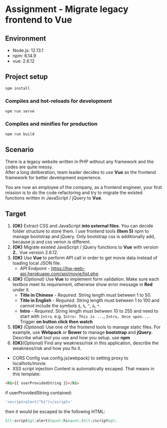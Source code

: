 # Assignment - Migrate legacy frontend to Vue

## Environment

- Node.js: 12.13.1
- npm: 6.14.9
- vue: 2.6.12

## Project setup
```
npm install
```

### Compiles and hot-reloads for development
```
npm run serve
```

### Compiles and minifies for production
```
npm run build
```

## Scenario

There is a legacy website written in PHP without any framework and the codes are quite messy.  
After a long deliberation, team leader decides to use __Vue__ as the frontend framework for better development experience.  

You are now an employee of the company, as a frontend engineer, your first mission is to do the code refactoring and try to migrate the existed functions written in JavaScript / jQuery to __Vue__.

## Target

1. __(OK)__ Extract CSS and JavaScript __into external files__. You can decide folder structure to store them.
I use frontend tools __(Item 5)__ npm to manage bootstrap and jQuery. Only bootstrap css is additionally add, because js and css verion is different.
2. __(OK)__ Migrate existed JavaScript / jQuery functions to __Vue__ with version __2.__.
Vue version 2.6.12.
3. __(OK)__ Use __Vue__ to perform API call in order to get movie data instead of loading local JSON file.
   * API Endpoint - https://hw-web-api.herokuapp.com/api/movie/list.php
4. __(OK)__ *(Optional)* Use __Vue__ to implement form validation. Make sure each textbox meet its requirement, otherwise show error message in __Red__ under it.  
   * __Title in Chinese__ - *Required*. String length must between 1 to 50.
   * __Title in English__ - *Required*. String length must between 1 to 100 and cannot include the symbols `$`, `%`, `^`, `&`, `*`.
   * __Intro__ - *Required*. String length must between 10 to 255 and need to start with `Intro`. e.g. `Intro: This is ...`, `Intro, Once upon...`.
   Trigger __on button click then watch__
5. __(OK)__ *(Optional)* Use one of the frontend tools to manage static files. For example, use __Webpack__ or __Bower__ to manage __bootstrap__ and __jQuery__. Describe what tool you use and how you setup.
use __npm__
6. __(OK)__*(Optional)* Find any weakness/risk in this application, describe the weakness/risk and how you fix it.
- CORS
Config vue.config.js(webpack) to setting proxy to localhots/movie.
- XSS script injection
Content is automatically escaped. That means in this template:
```html
<h1>{{ userProvidedString }}</h1>
```
if userProvidedString contained:
```javascript
'<script>alert("hi")</script>'
```
then it would be escaped to the following HTML:
```html
&lt;script&gt;alert(&quot;hi&quot;)&lt;/script&gt;
```